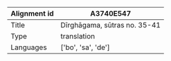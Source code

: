 |Alignment id | A3740E547
| --- | --- 
|Title | Dīrghāgama, sūtras no. 35-41 
|Type | translation
|Languages | ['bo', 'sa', 'de']